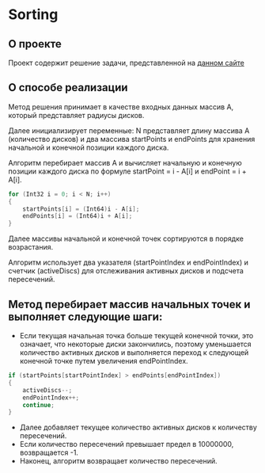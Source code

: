 # Sorting

## О проекте

Проект содержит решение задачи, представленной на [данном сайте](https://app.codility.com/programmers/lessons/6-sorting/number_of_disc_intersections/)

## О способе реализации

Метод решения принимает в качестве входных данных массив A, который представляет радиусы дисков.

Далее инициализирует переменные: N представляет длину массива A (количество дисков) и два массива startPoints и endPoints для хранения начальной и конечной позиции каждого диска.

Алгоритм перебирает массив A и вычисляет начальную и конечную позиции каждого диска по формуле startPoint = i - A[i] и endPoint = i + A[i].

```csharp
for (Int32 i = 0; i < N; i++)
{
    startPoints[i] = (Int64)i - A[i];
    endPoints[i] = (Int64)i + A[i];
}
```

Далее массивы начальной и конечной точек сортируются в порядке возрастания.

Алгоритм использует два указателя (startPointIndex и endPointIndex) и счетчик (activeDiscs) для отслеживания активных дисков и подсчета пересечений.

## Метод перебирает массив начальных точек и выполняет следующие шаги:

- Если текущая начальная точка больше текущей конечной точки, это означает, что некоторые диски закончились, поэтому уменьшается количество активных дисков и выполняется переход к следующей конечной точке путем увеличения endPointIndex.

```csharp
if (startPoints[startPointIndex] > endPoints[endPointIndex])
{
    activeDiscs--;
    endPointIndex++;
    continue;
}
```

- Далее добавляет текущее количество активных дисков к количеству пересечений.
- Если количество пересечений превышает предел в 10000000, возвращается -1.
- Наконец, алгоритм возвращает количество пересечений.